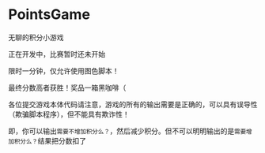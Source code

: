 # PointsGame

无聊的积分小游戏

正在开发中，比赛暂时还未开始

限时一分钟，仅允许使用图色脚本！

最终分数高者获胜！奖品一箱黑咖啡（

各位提交游戏本体代码请注意，游戏的所有的输出需要是正确的，可以具有误导性（欺骗脚本程序），但不能具有欺诈性！

即，你可以输出`需要不增加积分么？`，然后减少积分。但不可以明明输出的是`需要增加积分么？`结果把分数扣了
